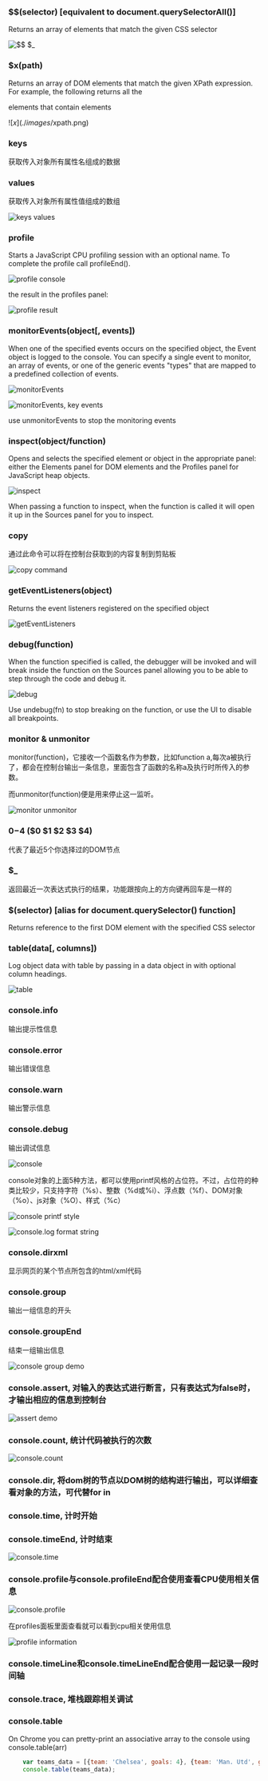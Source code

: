 ### $$(selector) [equivalent to document.querySelectorAll()]
Returns an array of elements that match the given CSS selector

![$$ $_](./images/last_expression_2.png)

### $x(path)
Returns an array of DOM elements that match the given XPath expression. For example, the following returns all the <p> elements that contain <a> elements

![$x](./images/$xpath.png)

### keys
获取传入对象所有属性名组成的数据

### values
获取传入对象所有属性值组成的数组

![keys values](./images/keys-values.jpg)

### profile
Starts a JavaScript CPU profiling session with an optional name. To complete the profile call profileEnd().

![profile console](./images/profile-console-2.png)

the result in the profiles panel:

![profile result](./images/profile-panel-2.png)

### monitorEvents(object[, events])
When one of the specified events occurs on the specified object, the Event object is logged to the console. You can specify a single event to monitor, an array of events, or one of the generic events "types" that are mapped to a predefined collection of events.

![monitorEvents](./images/monitor-resize.png)

![monitorEvents, key events](./images/monitor-key-events.png)

use unmonitorEvents to stop the monitoring events

### inspect(object/function)
Opens and selects the specified element or object in the appropriate panel: either the Elements panel for DOM elements and the Profiles panel for JavaScript heap objects.

![inspect](./images/inspect.png)

When passing a function to inspect, when the function is called it will open it up in the Sources panel for you to inspect.

### copy
通过此命令可以将在控制台获取到的内容复制到剪贴板

![copy command](./images/copy.jpg)

### getEventListeners(object)
Returns the event listeners registered on the specified object

![getEventListeners](./images/geteventlisteners_short.png)

### debug(function)
When the function specified is called, the debugger will be invoked and will break inside the function on the Sources panel allowing you to be able to step through the code and debug it.

![debug](./images/debug.png)

Use undebug(fn) to stop breaking on the function, or use the UI to disable all breakpoints.

### monitor & unmonitor

monitor(function)，它接收一个函数名作为参数，比如function a,每次a被执行了，都会在控制台输出一条信息，里面包含了函数的名称a及执行时所传入的参数。

而unmonitor(function)便是用来停止这一监听。

![monitor unmonitor](./images/monitor-unmonitor.jpg)

### $0-$4 ($0 $1 $2 $3 $4)

代表了最近5个你选择过的DOM节点

### $_

返回最近一次表达式执行的结果，功能跟按向上的方向键再回车是一样的

### $(selector) [alias for document.querySelector() function]

Returns reference to the first DOM element with the specified CSS selector

### table(data[, columns])
Log object data with table by passing in a data object in with optional column headings.

![table](./images/table.png)

### console.info
输出提示性信息

### console.error
输出错误信息

### console.warn
输出警示信息

### console.debug
输出调试信息

![console](./images/console.jpg)

console对象的上面5种方法，都可以使用printf风格的占位符。不过，占位符的种类比较少，只支持字符（%s）、整数（%d或%i）、浮点数（%f）、DOM对象（%o）、js对象（%O）、样式（%c）

![console printf style](./images/consolePrintf.jpg)

![console.log format string](./images/format-string.png)

### console.dirxml
显示网页的某个节点所包含的html/xml代码

### console.group
输出一组信息的开头

### console.groupEnd
结束一组输出信息

![console group demo](./images/console.group.jpg)

### console.assert, 对输入的表达式进行断言，只有表达式为false时，才输出相应的信息到控制台

![assert demo](./images/console.assert.jpg)

### console.count, 统计代码被执行的次数

![console.count](./images/console.count.jpg)

### console.dir, 将dom树的节点以DOM树的结构进行输出，可以详细查看对象的方法，可代替for in

### console.time, 计时开始

### console.timeEnd, 计时结束

![console.time](./images/console.time.jpg)

### console.profile与console.profileEnd配合使用查看CPU使用相关信息

![console.profile](./images/console.profile.jpg)

在profiles面板里面查看就可以看到cpu相关使用信息

![profile information](./images/profile.jpg)

### console.timeLine和console.timeLineEnd配合使用一起记录一段时间轴

### console.trace, 堆栈跟踪相关调试

### console.table

On Chrome you can pretty-print an associative array to the console using console.table(arr)

```js
    var teams_data = [{team: 'Chelsea', goals: 4}, {team: 'Man. Utd', goals: 3}];
    console.table(teams_data);
```

